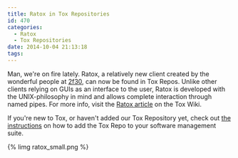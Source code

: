 ```yaml
---
title: Ratox in Tox Repositories
id: 470
categories:
  - Ratox
  - Tox Repositories
date: 2014-10-04 21:13:18
tags:
---
```


Man, we're on fire lately. Ratox, a relatively new client created by the wonderful people at [2f30](www.2f30.org), can now be found in Tox Repos. Unlike other clients relying on GUIs as an interface to the user, Ratox is developed with the UNIX-philosophy in mind and allows complete interaction through named pipes. For more info, visit the [Ratox article](https://wiki.tox.im/Ratox) on the Tox Wiki.

<!-- more -->

If you're new to Tox, or haven't added our Tox Repository yet, check out [the instructions](https://wiki.tox.im/Binaries#Repositories) on how to add the Tox Repo to your software management suite.

{% limg ratox_small.png %}
